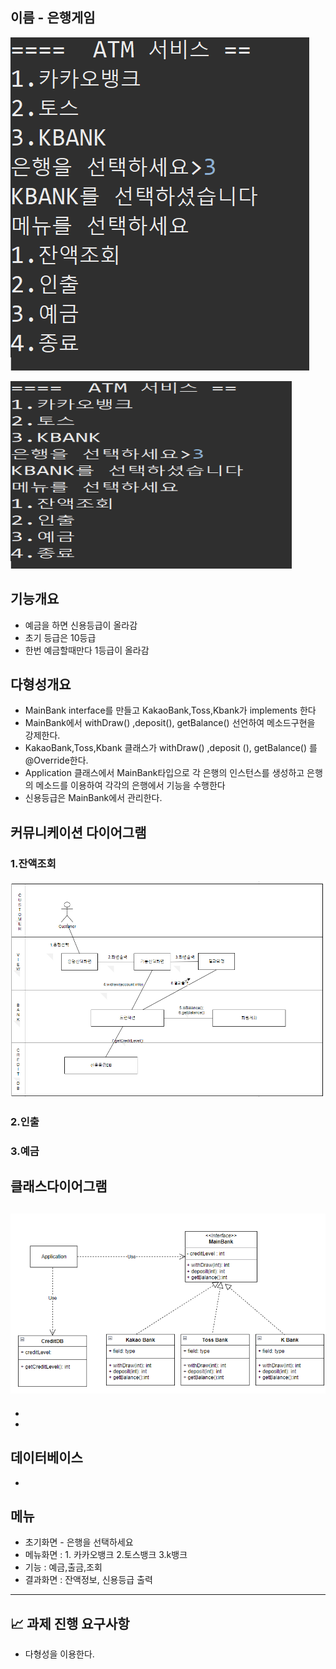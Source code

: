 ## 이름 - 은행게임

![화면](menu4.png)

<img src="menu4.png" width="450px" height="300px" title="px(픽셀) 크기 설정" alt="RubberDuck"></img><br/>

## 기능개요 

- 예금을 하면 신용등급이 올라감 
- 초기 등급은 10등급
- 한번 예금할때만다 1등급이 올라감

## 다형성개요 

- MainBank interface를 만들고 KakaoBank,Toss,Kbank가 implements  한다
- MainBank에서 withDraw() ,deposit(), getBalance() 선언하여 메소드구현을 강제한다. 
- KakaoBank,Toss,Kbank 클래스가 withDraw() ,deposit (), getBalance() 를 @Override한다.
- Application 클래스에서 MainBank타입으로 각 은행의 인스턴스를 생성하고 은행의 메소드를 이용하여 각각의 은행에서 기능을 수행한다
- 신용등급은 MainBank에서 관리한다.



## 커뮤니케이션 다이어그램
### 1.잔액조회
![화면](communication.png)
### 2.인출
### 3.예금


## 클래스다이어그램 

![Alt text](cd.png)
-
-
-


## 데이터베이스 

- 

## 메뉴

- 초기화면 - 은행을 선택하세요
- 메뉴화면 : 1. 카카오뱅크 2.토스뱅크 3.k뱅크
- 기능 : 예금,출금,조회
- 결과화면 : 잔액정보, 신용등급 출력

---

## 📈 과제 진행 요구사항

- 다형성을 이용한다.
 

